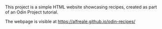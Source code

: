 This project is a simple HTML website showcasing recipes, created as part of an Odin Project tutorial.

The webpage is visible at https://alfreale.github.io/odin-recipes/

